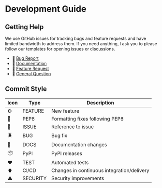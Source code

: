 # Development Guide

## Getting Help

We use GitHub issues for tracking bugs and feature requests and have limited bandwidth to address them. If you need anything, I ask you to please follow our templates for opening issues or discussions.

- 🐛 [Bug Report](https://github.com/dotflow-io/dotflow/issues/new/choose)
- 📕 [Documentation](https://github.com/dotflow-io/dotflow/issues/new/choose)
- 🚀 [Feature Request](https://github.com/dotflow-io/dotflow/issues/new/choose)
- 💬 [General Question](https://github.com/dotflow-io/dotflow/issues/new/choose)

## Commit Style

| Icon | Type      | Description                                |
|------|-----------|--------------------------------------------|
| ⚙️   | FEATURE   | New feature                                |
| 📝   | PEP8      | Formatting fixes following PEP8            |
| 📌   | ISSUE     | Reference to issue                         |
| 🪲   | BUG       | Bug fix                                    |
| 📘   | DOCS      | Documentation changes                      |
| 📦   | PyPI      | PyPI releases                              |
| ❤️️   | TEST      | Automated tests                            |
| ⬆️   | CI/CD     | Changes in continuous integration/delivery |
| ⚠️   | SECURITY  | Security improvements                      |
